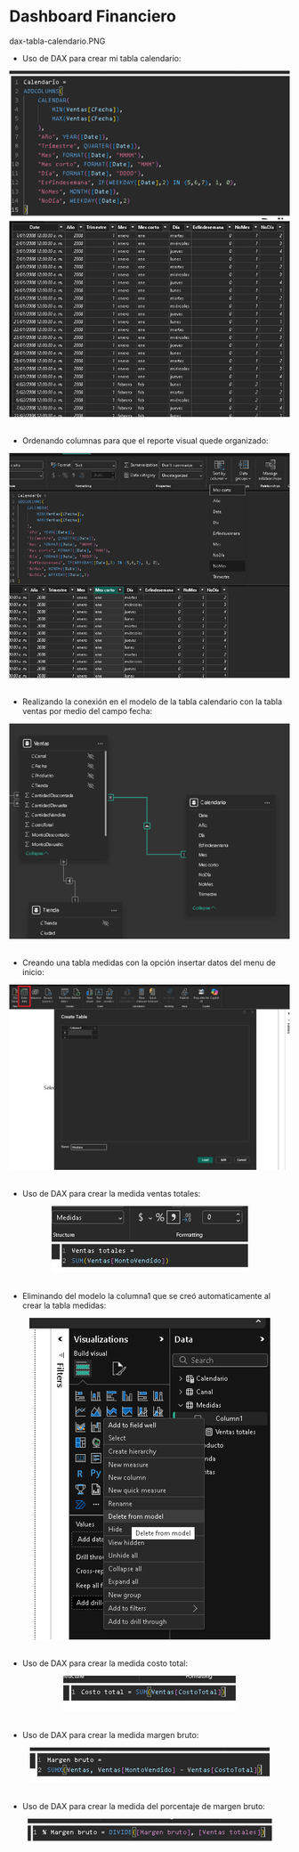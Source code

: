 # Dashboard Financiero

dax-tabla-calendario.PNG

- Uso de DAX para crear mi tabla calendario:
<div align="center">
  <img  src="https://raw.githubusercontent.com/WilliamLopez663/Dashboard-Financiero/main/assets/images/dax-tabla-calendario.PNG">
</div>
<div align="center">
  <img  src="https://raw.githubusercontent.com/WilliamLopez663/Dashboard-Financiero/main/assets/images/tabla-calendario-creada.PNG">
</div>
<br>

- Ordenando columnas para que el reporte visual quede organizado:
<div align="center">
  <img  src="https://raw.githubusercontent.com/WilliamLopez663/Dashboard-Financiero/main/assets/images/ordenar-columnas.PNG">
</div>
<br>

- Realizando la conexión en el modelo de la tabla calendario con la tabla ventas por medio del campo fecha:
<div align="center">
  <img  src="https://raw.githubusercontent.com/WilliamLopez663/Dashboard-Financiero/main/assets/images/conexion-modelo-ventas-calendario.PNG">
</div>
<br>

- Creando una tabla medidas con la opción insertar datos del menu de inicio:
<div align="center">
  <img  src="https://raw.githubusercontent.com/WilliamLopez663/Dashboard-Financiero/main/assets/images/insertar-datos-tabla-medidas.PNG">
</div>
<br>

- Uso de DAX para crear la medida ventas totales:
<div align="center">
  <img  src="https://raw.githubusercontent.com/WilliamLopez663/Dashboard-Financiero/main/assets/images/medida-ventas-totales.PNG">
</div>
<br>

- Eliminando del modelo la columna1 que se creó automaticamente al crear la tabla medidas:
<div align="center">
  <img  src="https://raw.githubusercontent.com/WilliamLopez663/Dashboard-Financiero/main/assets/images/eliminando-columna1-del-modelo.PNG">
</div>
<br>

- Uso de DAX para crear la medida costo total:
<div align="center">
  <img  src="https://raw.githubusercontent.com/WilliamLopez663/Dashboard-Financiero/main/assets/images/medida-costo-total.PNG">
</div>
<br>

- Uso de DAX para crear la medida margen bruto:
<div align="center">
  <img  src="https://raw.githubusercontent.com/WilliamLopez663/Dashboard-Financiero/main/assets/images/medida-margen-bruto.PNG">
</div>
<br>


- Uso de DAX para crear la medida del porcentaje de margen bruto:
<div align="center">
  <img  src="https://raw.githubusercontent.com/WilliamLopez663/Dashboard-Financiero/main/assets/images/medida-porcentaje-margen-bruto.PNG">
</div>
<br>

